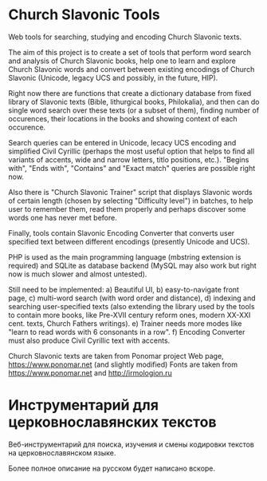 # Church Slavonic Tools

Web tools for searching, studying and encoding Church Slavonic texts.

The aim of this project is to create a set of tools that perform word search and analysis of Church Slavonic books, help one to learn and explore Church Slavonic words and convert between existing encodings of Church Slavonic (Unicode, legacy UCS and possibly, in the future, HIP).

Right now there are functions that create a dictionary database from fixed library of Slavonic texts (Bible, lithurgical books, Philokalia), and then can do single word search over these texts (or a subset of them), finding number of occurences, their locations in the books and showing context of each occurence.

Search queries can be entered in Unicode, lecacy UCS encoding and simplified Civil Cyrillic (perhaps the most useful option that helps to find all variants of accents, wide and narrow letters, titlo positions, etc.). "Begins with", "Ends with", "Contains" and "Exact match" queries are possible right now.

Also there is "Church Slavonic Trainer" script that displays Slavonic words of certain length (chosen by selecting "Difficulty level") in batches, to help user to remember them, read them properly and perhaps discover some words one has never met before.

Finally, tools contain Slavonic Encoding Converter that converts user specified text between different encodings (presently Unicode and UCS).

PHP is used as the main programming language (mbstring extension is required) and SQLite as database backend (MySQL may also work but right now is much slower and almost untested).

Still need to be implemented: 
a) Beautiful UI, 
b) easy-to-navigate front page, 
c) multi-word search (with word order and distance), 
d) indexing and searching user-specified texts (also extending the library used by the tools to contain more books, like Pre-XVII century reform ones, modern XX-XXI cent. texts, Church Fathers writings). 
e) Trainer needs more modes like "learn to read words with 6 consonants in a row". 
f) Encoding Converter must also produce Civil Cyrillic text with accents.

Church Slavonic texts are taken from Ponomar project Web page, https://www.ponomar.net (and slightly modified)
Fonts are taken from https://www.ponomar.net and http://irmologion.ru 


# Инструментарий для церковнославянских текстов

Веб-инструментарий для поиска, изучения и смены кодировки текстов на церковнославянском языке.

Более полное описание на русском будет написано вскоре.

